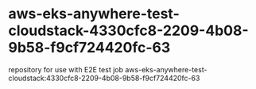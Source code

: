 # aws-eks-anywhere-test-cloudstack-4330cfc8-2209-4b08-9b58-f9cf724420fc-63
repository for use with E2E test job aws-eks-anywhere-test-cloudstack:4330cfc8-2209-4b08-9b58-f9cf724420fc-63
